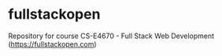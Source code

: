 # fullstackopen
Repository for course CS-E4670 - Full Stack Web Development (https://fullstackopen.com)
